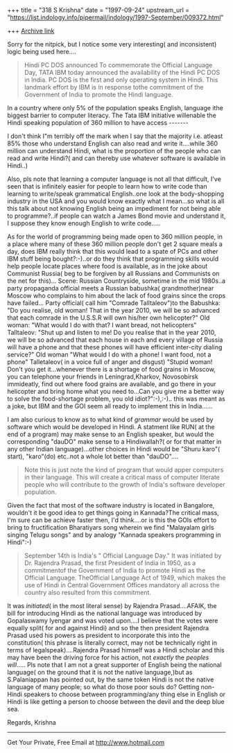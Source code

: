 +++
title = "318 S Krishna"
date = "1997-09-24"
upstream_url = "https://list.indology.info/pipermail/indology/1997-September/009372.html"

+++
[Archive link](https://list.indology.info/pipermail/indology/1997-September/009372.html)

Sorry for the nitpick, but I notice some very interesting( and
inconsistent) logic being used here....
>
>Hindi PC DOS announced
> To commemorate the Official Language Day, TATA IBM today announced the
availability of the Hindi PC DOS in India.  PC DOS  is the  first and
only operating system in Hindi. This landmark effort by IBM is in
response tothe commitment of the Government of India to promote the
Hindi language.
>
>
In a country where only 5% of the population speaks English, language
ithe biggest barrier to computer literacy. The Tata IBM initiative
willenable the Hindi speaking population of 360 million to have access
                     -------
>

I don't think I"m terribly off the mark when I say that the majority
i.e. atleast 85% those who understand English can also read and write
it....while 360 million can understand Hindi, what is the proportion of
the people who can read and write Hindi?( and can thereby use
whatever software is available in Hindi..)

Also, pls note that learning a computer language is not all that
difficult, I've seen that is infinitely easier for people to learn how
to write code than learning to write/speak grammatical English..one look
at the body-shopping industry in the USA and you would know exactly what
I mean...so what is all this talk about not knowing English being an
impediment for not being able to programme?..if people can watch a James
Bond movie and understand it, I suppose they know enough English to
write code.....

 As for the world of programming being made open to 360 million people,
in a place where many of these 360 million people don't get 2 square
meals a day, does IBM really think that this would lead to a spate of
PCs and other IBM stuff being bought?:-)..or do they think that
programming skills would help people locate places where food is
available, as in the joke about Communist Russia( beg to be forgiven by
all Russians and Communists on the net for this)...
Scene: Russian Countryside, sometime in the mid 1980s..a party
propaganda official meets a Russian babushka( grandmother)near Moscow
who complains to him about the lack of food grains since the crops have
failed...
Party official( call him "Comrade Talltaleov")to the Babushka:
"Do you realise, old woman! That in the year 2010, we will be so
advanced that each comrade in the U.S.S.R will own his/her own
helicopter?"
Old woman: "What would I do with that? I want bread, not helicopters"
Talltaleov: "Shut up and listen to me! Do you realise that in the year
2010, we will be so advanced that each house in each and every village
of Russia will have a phone and that these phones will have efficient
inter-city dialing service?"
Old woman "What would I do with a phone! I want food, not a phone"
Talletaleov( in a voice full of anger and disgust) "Stupid woman! Don't
you get it...whenever there is a shortage of food grains in Moscow, you
can telephone your friends in  Leningrad,Kharkov, Novosobirsk
immideatly, find out where food grains are available, and go there in
your helicopter and bring home what you need to...Can you give me a
better way to solve the food-shortage problem, you old idiot?":-),:-)..
this was meant as a joke, but IBM and the GOI seem all ready to
implement this in India......


 I am also curious to know as to what kind of *grammar* would be used by
software which would be developed in Hindi. A statment like RUN( at the
end of a program) may make sense to an English speaker, but would the
corresponding "dauDO" make sense to a Hindiwallah?( or for that matter
in any other Indian language)...other choices in Hindi would be
"Shuru karo"( start), "karo"(do) etc..not a whole lot better than
"dauDO"....

>Note this is just note the kind of program that would apper
>computers in their language. This will create a critical mass of
computer literate people who will contribute to the growth of India's
software developer population.

Given the fact that most of the software industry is located in
Bangalore, wouldn't it be good idea to get things going in Kannada?The
critical mass, I'm sure can be achieve faster then, I'd think....or is
this the GOIs effort to bring to fructification Bharatiyars song wherein
we find "Malayalam girls singing Telugu songs" and by analogy "Kannada
speakers programming in Hindi":-)




>
>September 14th is India's " Official Language Day."  It was initiated
by Dr. Rajendra Prasad, the first  President of India in 1950, as a
commitmentof the Government of India to promote Hindi as the Official
Language. TheOfficial Language Act of 1949, which makes the use of Hindi
in Central Government Offices mandatory all across the country also
resulted from this commitment.
>

It was *initiated*( in the most literal sense) by Rajendra
Prasad....AFAIK, the bill for introducing Hindi as the national language
was introduced by Gopalaswamy Iyengar and was voted upon....I believe
that the votes were equally split( for and against Hindi) and so the
then president Rajendra Prasad used his powers as president to
incorporate this into the constitution( this phrase is literally
correct, may not be technically right in terms of
legalspeak)....Rajendra Prasad himself was a Hindi scholar and this may
have been the driving force for his action, not *exactly* the *peoples
will*.....
 Pls note that I am not a great supporter of English being the national
language( on the ground that it is not the native language,)but as
S.Palaniappan has pointed out, by the same token Hindi is not the native
language of many people; so what do those poor souls do? Getting
non-Hindi speakers to choose between programming/any thing else  in
English or Hindi is like getting a person to choose between the devil
and the deep blue sea.

Regards,
Krishna

______________________________________________________
Get Your Private, Free Email at http://www.hotmail.com



